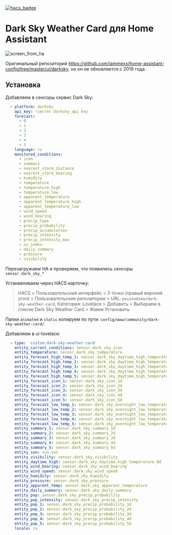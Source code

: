 [![hacs_badge](https://img.shields.io/badge/HACS-Custom-orange.svg)](https://github.com/custom-components/hacs)
# Dark Sky Weather Card для Home Assistant

![screen_from_ha](https://user-images.githubusercontent.com/39500249/122648984-533ddd80-d134-11eb-8aff-48fa24265ee2.png)

Оригинальный репозиторий https://github.com/iammexx/home-assistant-config/tree/master/ui/darksky, но он не обновляется с 2019 года.

## Установка
Добавляем в сенсоры сервис Dark Sky:
```yaml
  - platform: darksky
    api_key: !secret darksky_api_key
    forecast:
      - 0
      - 1
      - 2
      - 3
      - 4
      - 5
    language: ru
    monitored_conditions:
      - icon
      - summary
      - nearest_storm_distance
      - nearest_storm_bearing
      - humidity
      - temperature
      - temperature_high
      - temperature_low
      - apparent_temperature
      - apparent_temperature_high
      - apparent_temperature_low
      - wind_speed
      - wind_bearing
      - precip_type
      - precip_probability
      - precip_accumulation
      - precip_intensity
      - precip_intensity_max
      - uv_index
      - daily_summary
      - pressure
      - visibility
```
Перезагружаем HA и проверяем, что появились сенсоры `sensor.dark_sky_*`

Устанавливаем через HACS карточку:
> HACS > Пользовательский интерфейс > 3 точки (правый верхний угол) > Пользовательские репозитории > URL: `poisondima/dark-sky-weather-card`, Категория: Lovelace > Добавить > Выбираем в списке Dark Sky Weather Card > Жмем Установить

Папки `animated` и `static` копируем по пути: `config/www/community/dark-sky-weather-card/`

Добавляем в ui-lovelace:
```yaml
  - type: 'custom:dark-sky-weather-card'
    entity_current_conditions: sensor.dark_sky_icon
    entity_temperature: sensor.dark_sky_temperature
    entity_forecast_high_temp_1: sensor.dark_sky_daytime_high_temperature_1d
    entity_forecast_high_temp_2: sensor.dark_sky_daytime_high_temperature_2d
    entity_forecast_high_temp_3: sensor.dark_sky_daytime_high_temperature_3d
    entity_forecast_high_temp_4: sensor.dark_sky_daytime_high_temperature_4d
    entity_forecast_high_temp_5: sensor.dark_sky_daytime_high_temperature_5d
    entity_forecast_icon_1: sensor.dark_sky_icon_1d
    entity_forecast_icon_2: sensor.dark_sky_icon_2d
    entity_forecast_icon_3: sensor.dark_sky_icon_3d
    entity_forecast_icon_4: sensor.dark_sky_icon_4d
    entity_forecast_icon_5: sensor.dark_sky_icon_5d
    entity_forecast_low_temp_1: sensor.dark_sky_overnight_low_temperature_0d
    entity_forecast_low_temp_2: sensor.dark_sky_overnight_low_temperature_1d
    entity_forecast_low_temp_3: sensor.dark_sky_overnight_low_temperature_2d
    entity_forecast_low_temp_4: sensor.dark_sky_overnight_low_temperature_3d
    entity_forecast_low_temp_5: sensor.dark_sky_overnight_low_temperature_4d
    entity_summary_1: sensor.dark_sky_summary_1d
    entity_summary_2: sensor.dark_sky_summary_2d
    entity_summary_3: sensor.dark_sky_summary_3d
    entity_summary_4: sensor.dark_sky_summary_4d
    entity_summary_5: sensor.dark_sky_summary_5d
    entity_sun: sun.sun
    entity_visibility: sensor.dark_sky_visibility
    entity_daytime_high: sensor.dark_sky_daytime_high_temperature_0d
    entity_wind_bearing: sensor.dark_sky_wind_bearing
    entity_wind_speed: sensor.dark_sky_wind_speed
    entity_humidity: sensor.dark_sky_humidity
    entity_pressure: sensor.dark_sky_pressure
    entity_apparent_temp: sensor.dark_sky_apparent_temperature
    entity_daily_summary: sensor.dark_sky_daily_summary
    entity_pop: sensor.dark_sky_precip_probability
    entity_pop_intensity: sensor.dark_sky_precip_intensity
    entity_pop_1: sensor.dark_sky_precip_probability_1d
    entity_pop_2: sensor.dark_sky_precip_probability_2d
    entity_pop_3: sensor.dark_sky_precip_probability_3d
    entity_pop_4: sensor.dark_sky_precip_probability_4d
    entity_pop_5: sensor.dark_sky_precip_probability_5d
    locale: ru
```
